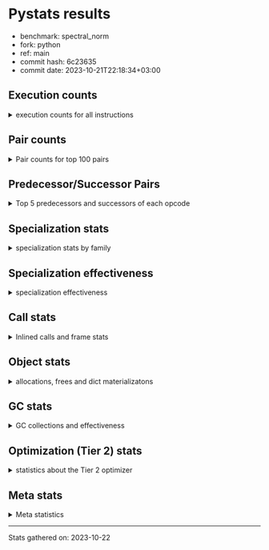 
# Pystats results

- benchmark: spectral_norm
- fork: python
- ref: main
- commit hash: 6c23635
- commit date: 2023-10-21T22:18:34+03:00

## Execution counts

<details>
<summary> execution counts for all instructions </summary>

|Name | Count | Self | Cumulative | Miss ratio | 
|---|---:|---:|---:|---:|
| BINARY_OP_ADD_INT | 202,800,000 | 17.1% | 17.1% |  |
| LOAD_CONST | 162,552,180 | 13.7% | 30.9% |  |
| LOAD_FAST | 122,636,760 | 10.4% | 41.2% |  |
| LOAD_FAST_LOAD_FAST | 122,007,600 | 10.3% | 51.6% |  |
| BINARY_OP | 82,380,340 | 7.0% | 58.5% |  |
| STORE_FAST | 40,892,040 | 3.5% | 62.0% |  |
| FOR_ITER | 40,889,860 | 3.5% | 65.4% |  |
| JUMP_BACKWARD | 40,880,460 | 3.5% | 68.9% |  |
| STORE_FAST_STORE_FAST | 40,879,860 | 3.5% | 72.4% |  |
| UNPACK_SEQUENCE_TWO_TUPLE | 40,879,800 | 3.5% | 75.8% |  |
| CALL_PY_EXACT_ARGS | 40,878,000 | 3.5% | 79.3% | 0.3% |
| RETURN_VALUE | 40,875,720 | 3.5% | 82.7% |  |
| RESUME_CHECK | 40,875,720 | 3.5% | 86.2% |  |
| BINARY_OP_ADD_FLOAT | 40,575,600 | 3.4% | 89.6% | 0.8% |
| LOAD_GLOBAL_MODULE | 40,566,220 | 3.4% | 93.0% |  |
| BINARY_OP_MULTIPLY_INT | 40,560,000 | 3.4% | 96.5% |  |
| BINARY_OP_MULTIPLY_FLOAT | 39,347,880 | 3.3% | 99.8% | 0.0% |
| LOAD_GLOBAL_BUILTIN | 319,380 | 0.0% | 99.8% |  |
| CALL_BUILTIN_CLASS | 316,920 | 0.0% | 99.8% |  |
| FOR_ITER_RANGE | 315,180 | 0.0% | 99.9% |  |
| GET_ITER | 314,580 | 0.0% | 99.9% |  |
| PUSH_NULL | 312,300 | 0.0% | 99.9% |  |
| STORE_FAST_LOAD_FAST | 312,000 | 0.0% | 99.9% |  |
| LIST_APPEND | 312,000 | 0.0% | 100.0% |  |
| BUILD_TUPLE | 312,000 | 0.0% | 100.0% |  |
| SWAP | 7,200 | 0.0% | 100.0% |  |
| BUILD_LIST | 2,520 | 0.0% | 100.0% |  |
| LOAD_FAST_AND_CLEAR | 2,400 | 0.0% | 100.0% |  |
| CALL_LEN | 2,400 | 0.0% | 100.0% |  |
| CALL | 360 | 0.0% | 100.0% |  |
| LOAD_DEREF | 180 | 0.0% | 100.0% |  |
| LOAD_GLOBAL | 160 | 0.0% | 100.0% |  |
| LOAD_ATTR_MODULE | 160 | 0.0% | 100.0% |  |
| CALL_FUNCTION_EX | 120 | 0.0% | 100.0% |  |
| LOAD_ATTR | 80 | 0.0% | 100.0% |  |
| POP_TOP | 60 | 0.0% | 100.0% |  |
| NOP | 60 | 0.0% | 100.0% |  |
| LOAD_FAST_CHECK | 60 | 0.0% | 100.0% |  |
| LIST_EXTEND | 60 | 0.0% | 100.0% |  |
| COPY_FREE_VARS | 60 | 0.0% | 100.0% |  |
| COPY | 60 | 0.0% | 100.0% |  |
| CALL_INTRINSIC_1 | 60 | 0.0% | 100.0% |  |
| BINARY_OP_SUBTRACT_FLOAT | 60 | 0.0% | 100.0% |  |


</details>

## Pair counts

<details>
<summary> Pair counts for top 100 pairs </summary>

|Pair | Count | Self | Cumulative | 
|---|---:|---:|---:|
| LOAD_FAST_LOAD_FAST BINARY_OP_ADD_INT | 81,120,000 | 6.9% | 6.9% |
| LOAD_CONST BINARY_OP_ADD_INT | 81,120,000 | 6.9% | 13.7% |
| BINARY_OP_ADD_INT LOAD_CONST | 81,120,000 | 6.9% | 20.6% |
| UNPACK_SEQUENCE_TWO_TUPLE STORE_FAST_STORE_FAST | 40,879,800 | 3.5% | 24.0% |
| CALL_PY_EXACT_ARGS RESUME_CHECK | 40,875,600 | 3.5% | 27.5% |
| BINARY_OP_ADD_FLOAT STORE_FAST | 40,569,720 | 3.4% | 30.9% |
| STORE_FAST JUMP_BACKWARD | 40,568,400 | 3.4% | 34.3% |
| JUMP_BACKWARD FOR_ITER | 40,567,800 | 3.4% | 37.8% |
| FOR_ITER UNPACK_SEQUENCE_TWO_TUPLE | 40,567,800 | 3.4% | 41.2% |
| STORE_FAST_STORE_FAST LOAD_FAST | 40,560,000 | 3.4% | 44.6% |
| RETURN_VALUE LOAD_FAST | 40,560,000 | 3.4% | 48.1% |
| RESUME_CHECK LOAD_CONST | 40,560,000 | 3.4% | 51.5% |
| LOAD_GLOBAL_MODULE LOAD_FAST_LOAD_FAST | 40,560,000 | 3.4% | 54.9% |
| LOAD_FAST_LOAD_FAST CALL_PY_EXACT_ARGS | 40,560,000 | 3.4% | 58.3% |
| LOAD_FAST LOAD_GLOBAL_MODULE | 40,560,000 | 3.4% | 61.8% |
| LOAD_FAST BINARY_OP_ADD_INT | 40,560,000 | 3.4% | 65.2% |
| LOAD_CONST LOAD_FAST_LOAD_FAST | 40,560,000 | 3.4% | 68.6% |
| LOAD_CONST BINARY_OP | 40,560,000 | 3.4% | 72.1% |
| BINARY_OP_MULTIPLY_INT LOAD_CONST | 40,560,000 | 3.4% | 75.5% |
| BINARY_OP_ADD_INT LOAD_FAST_LOAD_FAST | 40,560,000 | 3.4% | 78.9% |
| BINARY_OP_ADD_INT BINARY_OP_MULTIPLY_INT | 40,560,000 | 3.4% | 82.3% |
| BINARY_OP_ADD_INT BINARY_OP | 40,560,000 | 3.4% | 85.8% |
| BINARY_OP RETURN_VALUE | 40,560,000 | 3.4% | 89.2% |
| BINARY_OP LOAD_FAST | 40,560,000 | 3.4% | 92.6% |
| LOAD_FAST BINARY_OP_MULTIPLY_FLOAT | 39,347,820 | 3.3% | 96.0% |
| BINARY_OP_MULTIPLY_FLOAT BINARY_OP_ADD_FLOAT | 39,342,120 | 3.3% | 99.3% |
| BINARY_OP BINARY_OP_ADD_FLOAT | 1,233,480 | 0.1% | 99.4% |
| LOAD_FAST BINARY_OP | 1,227,800 | 0.1% | 99.5% |
| LOAD_GLOBAL_BUILTIN LOAD_FAST | 314,520 | 0.0% | 99.5% |
| CALL_BUILTIN_CLASS GET_ITER | 314,460 | 0.0% | 99.5% |
| LOAD_FAST CALL_BUILTIN_CLASS | 314,440 | 0.0% | 99.6% |
| JUMP_BACKWARD FOR_ITER_RANGE | 312,660 | 0.0% | 99.6% |
| GET_ITER FOR_ITER | 312,060 | 0.0% | 99.6% |
| STORE_FAST LOAD_GLOBAL_BUILTIN | 312,040 | 0.0% | 99.6% |
| STORE_FAST_STORE_FAST LOAD_CONST | 312,000 | 0.0% | 99.7% |
| STORE_FAST_LOAD_FAST PUSH_NULL | 312,000 | 0.0% | 99.7% |
| RETURN_VALUE LIST_APPEND | 312,000 | 0.0% | 99.7% |
| RESUME_CHECK LOAD_FAST | 312,000 | 0.0% | 99.8% |
| PUSH_NULL LOAD_FAST_LOAD_FAST | 312,000 | 0.0% | 99.8% |
| LOAD_FAST_LOAD_FAST BUILD_TUPLE | 312,000 | 0.0% | 99.8% |
| LOAD_FAST UNPACK_SEQUENCE_TWO_TUPLE | 312,000 | 0.0% | 99.8% |
| LOAD_FAST RETURN_VALUE | 312,000 | 0.0% | 99.9% |
| LOAD_CONST STORE_FAST | 312,000 | 0.0% | 99.9% |
| LIST_APPEND JUMP_BACKWARD | 312,000 | 0.0% | 99.9% |
| FOR_ITER_RANGE STORE_FAST_LOAD_FAST | 312,000 | 0.0% | 99.9% |
| FOR_ITER LOAD_FAST | 312,000 | 0.0% | 100.0% |
| BUILD_TUPLE CALL_PY_EXACT_ARGS | 312,000 | 0.0% | 100.0% |
| BINARY_OP BINARY_OP | 20,840 | 0.0% | 100.0% |
| LOAD_FAST_LOAD_FAST LOAD_FAST | 15,600 | 0.0% | 100.0% |
| FOR_ITER FOR_ITER | 10,000 | 0.0% | 100.0% |
| STORE_FAST_STORE_FAST LOAD_FAST_LOAD_FAST | 7,800 | 0.0% | 100.0% |
| STORE_FAST LOAD_FAST_LOAD_FAST | 7,800 | 0.0% | 100.0% |
| BINARY_OP STORE_FAST | 5,940 | 0.0% | 100.0% |
| BINARY_OP_ADD_FLOAT BINARY_OP | 5,880 | 0.0% | 100.0% |
| BINARY_OP_MULTIPLY_FLOAT BINARY_OP | 5,760 | 0.0% | 100.0% |
| LOAD_GLOBAL_BUILTIN LOAD_GLOBAL_BUILTIN | 4,800 | 0.0% | 100.0% |
| LOAD_GLOBAL_MODULE LOAD_GLOBAL_MODULE | 3,600 | 0.0% | 100.0% |
| RESUME_CHECK LOAD_GLOBAL_BUILTIN | 2,440 | 0.0% | 100.0% |
| SWAP STORE_FAST | 2,400 | 0.0% | 100.0% |
| SWAP FOR_ITER_RANGE | 2,400 | 0.0% | 100.0% |
| SWAP BUILD_LIST | 2,400 | 0.0% | 100.0% |
| STORE_FAST RETURN_VALUE | 2,400 | 0.0% | 100.0% |
| LOAD_GLOBAL_MODULE LOAD_FAST | 2,400 | 0.0% | 100.0% |
| LOAD_FAST_AND_CLEAR SWAP | 2,400 | 0.0% | 100.0% |
| LOAD_FAST CALL_PY_EXACT_ARGS | 2,400 | 0.0% | 100.0% |
| GET_ITER LOAD_FAST_AND_CLEAR | 2,400 | 0.0% | 100.0% |
| FOR_ITER_RANGE SWAP | 2,400 | 0.0% | 100.0% |
| CALL_PY_EXACT_ARGS CALL_PY_EXACT_ARGS | 2,400 | 0.0% | 100.0% |
| CALL_LEN CALL_BUILTIN_CLASS | 2,400 | 0.0% | 100.0% |
| CALL_BUILTIN_CLASS CALL_LEN | 2,400 | 0.0% | 100.0% |
| BUILD_LIST SWAP | 2,400 | 0.0% | 100.0% |
| RETURN_VALUE RETURN_VALUE | 1,260 | 0.0% | 100.0% |
| STORE_FAST LOAD_GLOBAL_MODULE | 1,240 | 0.0% | 100.0% |
| RETURN_VALUE STORE_FAST | 1,200 | 0.0% | 100.0% |
| RETURN_VALUE CALL_PY_EXACT_ARGS | 1,200 | 0.0% | 100.0% |
| RESUME_CHECK LOAD_GLOBAL_MODULE | 1,200 | 0.0% | 100.0% |
| FOR_ITER_RANGE STORE_FAST | 660 | 0.0% | 100.0% |
| PUSH_NULL CALL | 180 | 0.0% | 100.0% |
| LOAD_ATTR_MODULE PUSH_NULL | 160 | 0.0% | 100.0% |
| PUSH_NULL LOAD_FAST | 120 | 0.0% | 100.0% |
| LOAD_DEREF PUSH_NULL | 120 | 0.0% | 100.0% |
| GET_ITER FOR_ITER_RANGE | 120 | 0.0% | 100.0% |
| LOAD_GLOBAL_MODULE LOAD_ATTR_MODULE | 100 | 0.0% | 100.0% |
| LOAD_GLOBAL LOAD_GLOBAL_MODULE | 80 | 0.0% | 100.0% |
| CALL CALL | 80 | 0.0% | 100.0% |
| STORE_FAST LOAD_FAST | 60 | 0.0% | 100.0% |
| STORE_FAST LOAD_CONST | 60 | 0.0% | 100.0% |
| RESUME_CHECK LOAD_DEREF | 60 | 0.0% | 100.0% |
| POP_TOP NOP | 60 | 0.0% | 100.0% |
| NOP LOAD_DEREF | 60 | 0.0% | 100.0% |
| LOAD_GLOBAL_MODULE LOAD_ATTR | 60 | 0.0% | 100.0% |
| LOAD_GLOBAL_MODULE BINARY_OP | 60 | 0.0% | 100.0% |
| LOAD_GLOBAL_BUILTIN LOAD_CONST | 60 | 0.0% | 100.0% |
| LOAD_GLOBAL LOAD_GLOBAL_BUILTIN | 60 | 0.0% | 100.0% |
| LOAD_FAST_CHECK CALL | 60 | 0.0% | 100.0% |
| LOAD_FAST LOAD_FAST_CHECK | 60 | 0.0% | 100.0% |
| LOAD_FAST GET_ITER | 60 | 0.0% | 100.0% |
| LOAD_FAST CALL_FUNCTION_EX | 60 | 0.0% | 100.0% |
| LOAD_FAST BUILD_LIST | 60 | 0.0% | 100.0% |
| LOAD_DEREF LIST_EXTEND | 60 | 0.0% | 100.0% |


</details>

## Predecessor/Successor Pairs

<details>
<summary> Top 5 predecessors and successors of each opcode </summary>

### GET_ITER

<details>
<summary> Successors and predecessors for GET_ITER </summary>

|Predecessors | Count | Percentage | 
|---|---:|---:|
| CALL_BUILTIN_CLASS | 314,460 | 100.0% |
| LOAD_FAST | 60 | 0.0% |
| CALL | 60 | 0.0% |

|Successors | Count | Percentage | 
|---|---:|---:|
| FOR_ITER | 312,060 | 99.2% |
| LOAD_FAST_AND_CLEAR | 2,400 | 0.8% |
| FOR_ITER_RANGE | 120 | 0.0% |


</details>

### NOP

<details>
<summary> Successors and predecessors for NOP </summary>

|Predecessors | Count | Percentage | 
|---|---:|---:|
| POP_TOP | 60 | 100.0% |

|Successors | Count | Percentage | 
|---|---:|---:|
| LOAD_DEREF | 60 | 100.0% |


</details>

### POP_TOP

<details>
<summary> Successors and predecessors for POP_TOP </summary>

|Predecessors | Count | Percentage | 
|---|---:|---:|
| CALL | 60 | 100.0% |

|Successors | Count | Percentage | 
|---|---:|---:|
| NOP | 60 | 100.0% |


</details>

### PUSH_NULL

<details>
<summary> Successors and predecessors for PUSH_NULL </summary>

|Predecessors | Count | Percentage | 
|---|---:|---:|
| STORE_FAST_LOAD_FAST | 312,000 | 99.9% |
| LOAD_ATTR_MODULE | 160 | 0.1% |
| LOAD_DEREF | 120 | 0.0% |
| LOAD_ATTR | 20 | 0.0% |

|Successors | Count | Percentage | 
|---|---:|---:|
| LOAD_FAST_LOAD_FAST | 312,000 | 99.9% |
| CALL | 180 | 0.1% |
| LOAD_FAST | 120 | 0.0% |


</details>

### RETURN_VALUE

<details>
<summary> Successors and predecessors for RETURN_VALUE </summary>

|Predecessors | Count | Percentage | 
|---|---:|---:|
| BINARY_OP | 40,560,000 | 99.2% |
| LOAD_FAST | 312,000 | 0.8% |
| STORE_FAST | 2,400 | 0.0% |
| RETURN_VALUE | 1,260 | 0.0% |
| BINARY_OP_SUBTRACT_FLOAT | 60 | 0.0% |

|Successors | Count | Percentage | 
|---|---:|---:|
| LOAD_FAST | 40,560,000 | 99.2% |
| LIST_APPEND | 312,000 | 0.8% |
| RETURN_VALUE | 1,260 | 0.0% |
| STORE_FAST | 1,200 | 0.0% |
| CALL_PY_EXACT_ARGS | 1,200 | 0.0% |


</details>

### BINARY_OP

<details>
<summary> Successors and predecessors for BINARY_OP </summary>

|Predecessors | Count | Percentage | 
|---|---:|---:|
| LOAD_CONST | 40,560,000 | 49.2% |
| BINARY_OP_ADD_INT | 40,560,000 | 49.2% |
| LOAD_FAST | 1,227,800 | 1.5% |
| BINARY_OP | 20,840 | 0.0% |
| BINARY_OP_ADD_FLOAT | 5,880 | 0.0% |

|Successors | Count | Percentage | 
|---|---:|---:|
| RETURN_VALUE | 40,560,000 | 49.2% |
| LOAD_FAST | 40,560,000 | 49.2% |
| BINARY_OP_ADD_FLOAT | 1,233,480 | 1.5% |
| BINARY_OP | 20,840 | 0.0% |
| STORE_FAST | 5,940 | 0.0% |


</details>

### BUILD_LIST

<details>
<summary> Successors and predecessors for BUILD_LIST </summary>

|Predecessors | Count | Percentage | 
|---|---:|---:|
| SWAP | 2,400 | 95.2% |
| LOAD_FAST | 60 | 2.4% |
| LOAD_CONST | 60 | 2.4% |

|Successors | Count | Percentage | 
|---|---:|---:|
| SWAP | 2,400 | 95.2% |
| LOAD_DEREF | 60 | 2.4% |
| LOAD_GLOBAL_MODULE | 40 | 1.6% |
| LOAD_GLOBAL | 20 | 0.8% |


</details>

### BUILD_TUPLE

<details>
<summary> Successors and predecessors for BUILD_TUPLE </summary>

|Predecessors | Count | Percentage | 
|---|---:|---:|
| LOAD_FAST_LOAD_FAST | 312,000 | 100.0% |

|Successors | Count | Percentage | 
|---|---:|---:|
| CALL_PY_EXACT_ARGS | 312,000 | 100.0% |


</details>

### CALL

<details>
<summary> Successors and predecessors for CALL </summary>

|Predecessors | Count | Percentage | 
|---|---:|---:|
| PUSH_NULL | 180 | 50.0% |
| CALL | 80 | 22.2% |
| LOAD_FAST_CHECK | 60 | 16.7% |
| LOAD_FAST | 20 | 5.6% |
| LOAD_CONST | 20 | 5.6% |

|Successors | Count | Percentage | 
|---|---:|---:|
| CALL | 80 | 22.2% |
| STORE_FAST | 60 | 16.7% |
| POP_TOP | 60 | 16.7% |
| LOAD_FAST | 60 | 16.7% |
| GET_ITER | 60 | 16.7% |


</details>

### CALL_FUNCTION_EX

<details>
<summary> Successors and predecessors for CALL_FUNCTION_EX </summary>

|Predecessors | Count | Percentage | 
|---|---:|---:|
| LOAD_FAST | 60 | 50.0% |
| CALL_INTRINSIC_1 | 60 | 50.0% |

|Successors | Count | Percentage | 
|---|---:|---:|
| RESUME_CHECK | 60 | 50.0% |
| COPY_FREE_VARS | 60 | 50.0% |


</details>

### CALL_INTRINSIC_1

<details>
<summary> Successors and predecessors for CALL_INTRINSIC_1 </summary>

|Predecessors | Count | Percentage | 
|---|---:|---:|
| LIST_EXTEND | 60 | 100.0% |

|Successors | Count | Percentage | 
|---|---:|---:|
| CALL_FUNCTION_EX | 60 | 100.0% |


</details>

### COPY

<details>
<summary> Successors and predecessors for COPY </summary>

|Predecessors | Count | Percentage | 
|---|---:|---:|
| LOAD_CONST | 60 | 100.0% |

|Successors | Count | Percentage | 
|---|---:|---:|
| STORE_FAST_STORE_FAST | 60 | 100.0% |


</details>

### COPY_FREE_VARS

<details>
<summary> Successors and predecessors for COPY_FREE_VARS </summary>

|Predecessors | Count | Percentage | 
|---|---:|---:|
| CALL_FUNCTION_EX | 60 | 100.0% |

|Successors | Count | Percentage | 
|---|---:|---:|
| RESUME_CHECK | 60 | 100.0% |


</details>

### FOR_ITER

<details>
<summary> Successors and predecessors for FOR_ITER </summary>

|Predecessors | Count | Percentage | 
|---|---:|---:|
| JUMP_BACKWARD | 40,567,800 | 99.2% |
| GET_ITER | 312,060 | 0.8% |
| FOR_ITER | 10,000 | 0.0% |

|Successors | Count | Percentage | 
|---|---:|---:|
| UNPACK_SEQUENCE_TWO_TUPLE | 40,567,800 | 99.2% |
| LOAD_FAST | 312,000 | 0.8% |
| FOR_ITER | 10,000 | 0.0% |
| JUMP_BACKWARD | 60 | 0.0% |


</details>

### JUMP_BACKWARD

<details>
<summary> Successors and predecessors for JUMP_BACKWARD </summary>

|Predecessors | Count | Percentage | 
|---|---:|---:|
| STORE_FAST | 40,568,400 | 99.2% |
| LIST_APPEND | 312,000 | 0.8% |
| FOR_ITER | 60 | 0.0% |

|Successors | Count | Percentage | 
|---|---:|---:|
| FOR_ITER | 40,567,800 | 99.2% |
| FOR_ITER_RANGE | 312,660 | 0.8% |


</details>

### LIST_APPEND

<details>
<summary> Successors and predecessors for LIST_APPEND </summary>

|Predecessors | Count | Percentage | 
|---|---:|---:|
| RETURN_VALUE | 312,000 | 100.0% |

|Successors | Count | Percentage | 
|---|---:|---:|
| JUMP_BACKWARD | 312,000 | 100.0% |


</details>

### LIST_EXTEND

<details>
<summary> Successors and predecessors for LIST_EXTEND </summary>

|Predecessors | Count | Percentage | 
|---|---:|---:|
| LOAD_DEREF | 60 | 100.0% |

|Successors | Count | Percentage | 
|---|---:|---:|
| CALL_INTRINSIC_1 | 60 | 100.0% |


</details>

### LOAD_ATTR

<details>
<summary> Successors and predecessors for LOAD_ATTR </summary>

|Predecessors | Count | Percentage | 
|---|---:|---:|
| LOAD_GLOBAL_MODULE | 60 | 75.0% |
| LOAD_GLOBAL | 20 | 25.0% |

|Successors | Count | Percentage | 
|---|---:|---:|
| LOAD_ATTR_MODULE | 60 | 75.0% |
| PUSH_NULL | 20 | 25.0% |


</details>

### LOAD_CONST

<details>
<summary> Successors and predecessors for LOAD_CONST </summary>

|Predecessors | Count | Percentage | 
|---|---:|---:|
| BINARY_OP_ADD_INT | 81,120,000 | 49.9% |
| RESUME_CHECK | 40,560,000 | 25.0% |
| BINARY_OP_MULTIPLY_INT | 40,560,000 | 25.0% |
| STORE_FAST_STORE_FAST | 312,000 | 0.2% |
| STORE_FAST | 60 | 0.0% |

|Successors | Count | Percentage | 
|---|---:|---:|
| BINARY_OP_ADD_INT | 81,120,000 | 49.9% |
| LOAD_FAST_LOAD_FAST | 40,560,000 | 25.0% |
| BINARY_OP | 40,560,000 | 25.0% |
| STORE_FAST | 312,000 | 0.2% |
| COPY | 60 | 0.0% |


</details>

### LOAD_DEREF

<details>
<summary> Successors and predecessors for LOAD_DEREF </summary>

|Predecessors | Count | Percentage | 
|---|---:|---:|
| RESUME_CHECK | 60 | 33.3% |
| NOP | 60 | 33.3% |
| BUILD_LIST | 60 | 33.3% |

|Successors | Count | Percentage | 
|---|---:|---:|
| PUSH_NULL | 120 | 66.7% |
| LIST_EXTEND | 60 | 33.3% |


</details>

### LOAD_FAST

<details>
<summary> Successors and predecessors for LOAD_FAST </summary>

|Predecessors | Count | Percentage | 
|---|---:|---:|
| STORE_FAST_STORE_FAST | 40,560,000 | 33.1% |
| RETURN_VALUE | 40,560,000 | 33.1% |
| BINARY_OP | 40,560,000 | 33.1% |
| LOAD_GLOBAL_BUILTIN | 314,520 | 0.3% |
| RESUME_CHECK | 312,000 | 0.3% |

|Successors | Count | Percentage | 
|---|---:|---:|
| LOAD_GLOBAL_MODULE | 40,560,000 | 33.1% |
| BINARY_OP_ADD_INT | 40,560,000 | 33.1% |
| BINARY_OP_MULTIPLY_FLOAT | 39,347,820 | 32.1% |
| BINARY_OP | 1,227,800 | 1.0% |
| CALL_BUILTIN_CLASS | 314,440 | 0.3% |


</details>

### LOAD_FAST_AND_CLEAR

<details>
<summary> Successors and predecessors for LOAD_FAST_AND_CLEAR </summary>

|Predecessors | Count | Percentage | 
|---|---:|---:|
| GET_ITER | 2,400 | 100.0% |

|Successors | Count | Percentage | 
|---|---:|---:|
| SWAP | 2,400 | 100.0% |


</details>

### LOAD_FAST_CHECK

<details>
<summary> Successors and predecessors for LOAD_FAST_CHECK </summary>

|Predecessors | Count | Percentage | 
|---|---:|---:|
| LOAD_FAST | 60 | 100.0% |

|Successors | Count | Percentage | 
|---|---:|---:|
| CALL | 60 | 100.0% |


</details>

### LOAD_FAST_LOAD_FAST

<details>
<summary> Successors and predecessors for LOAD_FAST_LOAD_FAST </summary>

|Predecessors | Count | Percentage | 
|---|---:|---:|
| LOAD_GLOBAL_MODULE | 40,560,000 | 33.2% |
| LOAD_CONST | 40,560,000 | 33.2% |
| BINARY_OP_ADD_INT | 40,560,000 | 33.2% |
| PUSH_NULL | 312,000 | 0.3% |
| STORE_FAST_STORE_FAST | 7,800 | 0.0% |

|Successors | Count | Percentage | 
|---|---:|---:|
| BINARY_OP_ADD_INT | 81,120,000 | 66.5% |
| CALL_PY_EXACT_ARGS | 40,560,000 | 33.2% |
| BUILD_TUPLE | 312,000 | 0.3% |
| LOAD_FAST | 15,600 | 0.0% |


</details>

### LOAD_GLOBAL

<details>
<summary> Successors and predecessors for LOAD_GLOBAL </summary>

|Predecessors | Count | Percentage | 
|---|---:|---:|
| STORE_FAST | 40 | 25.0% |
| RETURN_VALUE | 40 | 25.0% |
| STORE_FAST_STORE_FAST | 20 | 12.5% |
| RESUME_CHECK | 20 | 12.5% |
| FOR_ITER_RANGE | 20 | 12.5% |

|Successors | Count | Percentage | 
|---|---:|---:|
| LOAD_GLOBAL_MODULE | 80 | 50.0% |
| LOAD_GLOBAL_BUILTIN | 60 | 37.5% |
| LOAD_ATTR | 20 | 12.5% |


</details>

### STORE_FAST

<details>
<summary> Successors and predecessors for STORE_FAST </summary>

|Predecessors | Count | Percentage | 
|---|---:|---:|
| BINARY_OP_ADD_FLOAT | 40,569,720 | 99.2% |
| LOAD_CONST | 312,000 | 0.8% |
| BINARY_OP | 5,940 | 0.0% |
| SWAP | 2,400 | 0.0% |
| RETURN_VALUE | 1,200 | 0.0% |

|Successors | Count | Percentage | 
|---|---:|---:|
| JUMP_BACKWARD | 40,568,400 | 99.2% |
| LOAD_GLOBAL_BUILTIN | 312,040 | 0.8% |
| LOAD_FAST_LOAD_FAST | 7,800 | 0.0% |
| RETURN_VALUE | 2,400 | 0.0% |
| LOAD_GLOBAL_MODULE | 1,240 | 0.0% |


</details>

### STORE_FAST_LOAD_FAST

<details>
<summary> Successors and predecessors for STORE_FAST_LOAD_FAST </summary>

|Predecessors | Count | Percentage | 
|---|---:|---:|
| FOR_ITER_RANGE | 312,000 | 100.0% |

|Successors | Count | Percentage | 
|---|---:|---:|
| PUSH_NULL | 312,000 | 100.0% |


</details>

### STORE_FAST_STORE_FAST

<details>
<summary> Successors and predecessors for STORE_FAST_STORE_FAST </summary>

|Predecessors | Count | Percentage | 
|---|---:|---:|
| UNPACK_SEQUENCE_TWO_TUPLE | 40,879,800 | 100.0% |
| COPY | 60 | 0.0% |

|Successors | Count | Percentage | 
|---|---:|---:|
| LOAD_FAST | 40,560,000 | 99.2% |
| LOAD_CONST | 312,000 | 0.8% |
| LOAD_FAST_LOAD_FAST | 7,800 | 0.0% |
| LOAD_GLOBAL_BUILTIN | 40 | 0.0% |
| LOAD_GLOBAL | 20 | 0.0% |


</details>

### SWAP

<details>
<summary> Successors and predecessors for SWAP </summary>

|Predecessors | Count | Percentage | 
|---|---:|---:|
| LOAD_FAST_AND_CLEAR | 2,400 | 33.3% |
| FOR_ITER_RANGE | 2,400 | 33.3% |
| BUILD_LIST | 2,400 | 33.3% |

|Successors | Count | Percentage | 
|---|---:|---:|
| STORE_FAST | 2,400 | 33.3% |
| FOR_ITER_RANGE | 2,400 | 33.3% |
| BUILD_LIST | 2,400 | 33.3% |


</details>

### BINARY_OP_ADD_FLOAT

<details>
<summary> Successors and predecessors for BINARY_OP_ADD_FLOAT </summary>

|Predecessors | Count | Percentage | 
|---|---:|---:|
| BINARY_OP_MULTIPLY_FLOAT | 39,342,120 | 97.0% |
| BINARY_OP | 1,233,480 | 3.0% |

|Successors | Count | Percentage | 
|---|---:|---:|
| STORE_FAST | 40,569,720 | 100.0% |
| BINARY_OP | 5,880 | 0.0% |


</details>

### BINARY_OP_ADD_INT

<details>
<summary> Successors and predecessors for BINARY_OP_ADD_INT </summary>

|Predecessors | Count | Percentage | 
|---|---:|---:|
| LOAD_FAST_LOAD_FAST | 81,120,000 | 40.0% |
| LOAD_CONST | 81,120,000 | 40.0% |
| LOAD_FAST | 40,560,000 | 20.0% |

|Successors | Count | Percentage | 
|---|---:|---:|
| LOAD_CONST | 81,120,000 | 40.0% |
| LOAD_FAST_LOAD_FAST | 40,560,000 | 20.0% |
| BINARY_OP_MULTIPLY_INT | 40,560,000 | 20.0% |
| BINARY_OP | 40,560,000 | 20.0% |


</details>

### BINARY_OP_MULTIPLY_FLOAT

<details>
<summary> Successors and predecessors for BINARY_OP_MULTIPLY_FLOAT </summary>

|Predecessors | Count | Percentage | 
|---|---:|---:|
| LOAD_FAST | 39,347,820 | 100.0% |
| BINARY_OP | 60 | 0.0% |

|Successors | Count | Percentage | 
|---|---:|---:|
| BINARY_OP_ADD_FLOAT | 39,342,120 | 100.0% |
| BINARY_OP | 5,760 | 0.0% |


</details>

### BINARY_OP_MULTIPLY_INT

<details>
<summary> Successors and predecessors for BINARY_OP_MULTIPLY_INT </summary>

|Predecessors | Count | Percentage | 
|---|---:|---:|
| BINARY_OP_ADD_INT | 40,560,000 | 100.0% |

|Successors | Count | Percentage | 
|---|---:|---:|
| LOAD_CONST | 40,560,000 | 100.0% |


</details>

### BINARY_OP_SUBTRACT_FLOAT

<details>
<summary> Successors and predecessors for BINARY_OP_SUBTRACT_FLOAT </summary>

|Predecessors | Count | Percentage | 
|---|---:|---:|
| LOAD_FAST | 40 | 66.7% |
| BINARY_OP | 20 | 33.3% |

|Successors | Count | Percentage | 
|---|---:|---:|
| RETURN_VALUE | 60 | 100.0% |


</details>

### CALL_BUILTIN_CLASS

<details>
<summary> Successors and predecessors for CALL_BUILTIN_CLASS </summary>

|Predecessors | Count | Percentage | 
|---|---:|---:|
| LOAD_FAST | 314,440 | 99.2% |
| CALL_LEN | 2,400 | 0.8% |
| LOAD_CONST | 40 | 0.0% |
| CALL | 40 | 0.0% |

|Successors | Count | Percentage | 
|---|---:|---:|
| GET_ITER | 314,460 | 99.2% |
| CALL_LEN | 2,400 | 0.8% |
| STORE_FAST | 60 | 0.0% |


</details>

### CALL_LEN

<details>
<summary> Successors and predecessors for CALL_LEN </summary>

|Predecessors | Count | Percentage | 
|---|---:|---:|
| CALL_BUILTIN_CLASS | 2,400 | 100.0% |

|Successors | Count | Percentage | 
|---|---:|---:|
| CALL_BUILTIN_CLASS | 2,400 | 100.0% |


</details>

### CALL_PY_EXACT_ARGS

<details>
<summary> Successors and predecessors for CALL_PY_EXACT_ARGS </summary>

|Predecessors | Count | Percentage | 
|---|---:|---:|
| LOAD_FAST_LOAD_FAST | 40,560,000 | 99.2% |
| BUILD_TUPLE | 312,000 | 0.8% |
| LOAD_FAST | 2,400 | 0.0% |
| CALL_PY_EXACT_ARGS | 2,400 | 0.0% |
| RETURN_VALUE | 1,200 | 0.0% |

|Successors | Count | Percentage | 
|---|---:|---:|
| RESUME_CHECK | 40,875,600 | 100.0% |
| CALL_PY_EXACT_ARGS | 2,400 | 0.0% |


</details>

### FOR_ITER_RANGE

<details>
<summary> Successors and predecessors for FOR_ITER_RANGE </summary>

|Predecessors | Count | Percentage | 
|---|---:|---:|
| JUMP_BACKWARD | 312,660 | 99.2% |
| SWAP | 2,400 | 0.8% |
| GET_ITER | 120 | 0.0% |

|Successors | Count | Percentage | 
|---|---:|---:|
| STORE_FAST_LOAD_FAST | 312,000 | 99.0% |
| SWAP | 2,400 | 0.8% |
| STORE_FAST | 660 | 0.2% |
| LOAD_CONST | 60 | 0.0% |
| LOAD_GLOBAL_MODULE | 40 | 0.0% |


</details>

### LOAD_ATTR_MODULE

<details>
<summary> Successors and predecessors for LOAD_ATTR_MODULE </summary>

|Predecessors | Count | Percentage | 
|---|---:|---:|
| LOAD_GLOBAL_MODULE | 100 | 62.5% |
| LOAD_ATTR | 60 | 37.5% |

|Successors | Count | Percentage | 
|---|---:|---:|
| PUSH_NULL | 160 | 100.0% |


</details>

### LOAD_GLOBAL_BUILTIN

<details>
<summary> Successors and predecessors for LOAD_GLOBAL_BUILTIN </summary>

|Predecessors | Count | Percentage | 
|---|---:|---:|
| STORE_FAST | 312,040 | 97.7% |
| LOAD_GLOBAL_BUILTIN | 4,800 | 1.5% |
| RESUME_CHECK | 2,440 | 0.8% |
| LOAD_GLOBAL | 60 | 0.0% |
| STORE_FAST_STORE_FAST | 40 | 0.0% |

|Successors | Count | Percentage | 
|---|---:|---:|
| LOAD_FAST | 314,520 | 98.5% |
| LOAD_GLOBAL_BUILTIN | 4,800 | 1.5% |
| LOAD_CONST | 60 | 0.0% |


</details>

### LOAD_GLOBAL_MODULE

<details>
<summary> Successors and predecessors for LOAD_GLOBAL_MODULE </summary>

|Predecessors | Count | Percentage | 
|---|---:|---:|
| LOAD_FAST | 40,560,000 | 100.0% |
| LOAD_GLOBAL_MODULE | 3,600 | 0.0% |
| STORE_FAST | 1,240 | 0.0% |
| RESUME_CHECK | 1,200 | 0.0% |
| LOAD_GLOBAL | 80 | 0.0% |

|Successors | Count | Percentage | 
|---|---:|---:|
| LOAD_FAST_LOAD_FAST | 40,560,000 | 100.0% |
| LOAD_GLOBAL_MODULE | 3,600 | 0.0% |
| LOAD_FAST | 2,400 | 0.0% |
| LOAD_ATTR_MODULE | 100 | 0.0% |
| LOAD_ATTR | 60 | 0.0% |


</details>

### RESUME_CHECK

<details>
<summary> Successors and predecessors for RESUME_CHECK </summary>

|Predecessors | Count | Percentage | 
|---|---:|---:|
| CALL_PY_EXACT_ARGS | 40,875,600 | 100.0% |
| COPY_FREE_VARS | 60 | 0.0% |
| CALL_FUNCTION_EX | 60 | 0.0% |

|Successors | Count | Percentage | 
|---|---:|---:|
| LOAD_CONST | 40,560,000 | 99.2% |
| LOAD_FAST | 312,000 | 0.8% |
| LOAD_GLOBAL_BUILTIN | 2,440 | 0.0% |
| LOAD_GLOBAL_MODULE | 1,200 | 0.0% |
| LOAD_DEREF | 60 | 0.0% |


</details>

### UNPACK_SEQUENCE_TWO_TUPLE

<details>
<summary> Successors and predecessors for UNPACK_SEQUENCE_TWO_TUPLE </summary>

|Predecessors | Count | Percentage | 
|---|---:|---:|
| FOR_ITER | 40,567,800 | 99.2% |
| LOAD_FAST | 312,000 | 0.8% |

|Successors | Count | Percentage | 
|---|---:|---:|
| STORE_FAST_STORE_FAST | 40,879,800 | 100.0% |


</details>


</details>

## Specialization stats

<details>
<summary> specialization stats by family </summary>

### BINARY_OP

<details>
<summary> specialization stats for BINARY_OP family </summary>

|Kind | Count | Ratio | 
|---|---|---|
| specialization.deferred |     82353720 | 20.3% |
| specialization.deopt |         5940 | 0.0% |
|          hit |    322968240 | 79.6% |
|         miss |       315300 | 0.1% |

#### Specialization attempts

| | Count | Ratio | 
|---|---:|---:|
| Success | 5,960 | 18.3% |
| Failure | 26,600 | 81.7% |

|Failure kind | Count | Ratio | 
|---|---:|---:|
| true divide different types | 9,900 | 37.2% |
| floor divide | 9,900 | 37.2% |
| add different types | 5,880 | 22.1% |
| multiply different types | 920 | 3.5% |


</details>

### CALL

<details>
<summary> specialization stats for CALL family </summary>

|Kind | Count | Ratio | 
|---|---|---|
| specialization.deferred |          240 | 0.0% |
| specialization.deopt |         2400 | 0.0% |
|          hit |     41070120 | 99.7% |
|         miss |       127200 | 0.3% |

#### Specialization attempts

| | Count | Ratio | 
|---|---:|---:|
| Success | 2,440 | 96.8% |
| Failure | 80 | 3.2% |

|Failure kind | Count | Ratio | 
|---|---:|---:|
| cfunc noargs | 60 | 75.0% |
| class no vectorcall | 20 | 25.0% |


</details>

### FOR_ITER

<details>
<summary> specialization stats for FOR_ITER family </summary>

|Kind | Count | Ratio | 
|---|---|---|
| specialization.deferred |     40879860 | 99.2% |
|          hit |       315180 | 0.8% |

#### Specialization attempts

| | Count | Ratio | 
|---|---:|---:|
| Success | 0 | 0.0% |
| Failure | 10,000 | 100.0% |

|Failure kind | Count | Ratio | 
|---|---:|---:|
| enumerate | 9,960 | 99.6% |
| zip | 40 | 0.4% |


</details>

### JUMP_BACKWARD

<details>
<summary> specialization stats for JUMP_BACKWARD family </summary>

|Kind | Count | Ratio | 
|---|---|---|


</details>

### LOAD_ATTR

<details>
<summary> specialization stats for LOAD_ATTR family </summary>

|Kind | Count | Ratio | 
|---|---|---|
| specialization.deferred |           20 | 8.3% |
|          hit |          160 | 66.7% |

#### Specialization attempts

| | Count | Ratio | 
|---|---:|---:|
| Success | 60 | 100.0% |
| Failure | 0 | 0.0% |

|Failure kind | Count | Ratio | 
|---|---:|---:|


</details>

### LOAD_GLOBAL

<details>
<summary> specialization stats for LOAD_GLOBAL family </summary>

|Kind | Count | Ratio | 
|---|---|---|
| specialization.deferred |           20 | 0.0% |
|          hit |     40885600 | 100.0% |

#### Specialization attempts

| | Count | Ratio | 
|---|---:|---:|
| Success | 140 | 100.0% |
| Failure | 0 | 0.0% |

|Failure kind | Count | Ratio | 
|---|---:|---:|


</details>

### UNPACK_SEQUENCE

<details>
<summary> specialization stats for UNPACK_SEQUENCE family </summary>

|Kind | Count | Ratio | 
|---|---|---|
|          hit |     40879800 | 100.0% |


</details>


</details>

## Specialization effectiveness

<details>
<summary> specialization effectiveness </summary>

|Instructions | Count | Ratio | 
|---|---:|---:|
| Basic | 531,419,880 | 44.9% |
| Not specialized | 164,593,760 | 13.9% |
| Specialized | 486,994,820 | 41.2% |

### Deferred by instruction

<details>
<summary> deferred by instruction </summary>

|Name | Count | Ratio | 
|---|---:|---:|
| BINARY_OP | 82,353,720 | 66.8% |
| FOR_ITER | 40,879,860 | 33.2% |
| CALL | 240 | 0.0% |
| LOAD_GLOBAL | 20 | 0.0% |
| LOAD_ATTR | 20 | 0.0% |
| UNPACK_SEQUENCE_TWO_TUPLE | 0 | 0.0% |
| UNPACK_SEQUENCE | 0 | 0.0% |
| TO_BOOL | 0 | 0.0% |
| SWAP | 0 | 0.0% |
| STORE_SUBSCR | 0 | 0.0% |


</details>

### Misses by instruction

<details>
<summary> misses by instruction </summary>

|Name | Count | Ratio | 
|---|---:|---:|
| BINARY_OP_ADD_FLOAT | 312,120 | 70.5% |
| CALL_PY_EXACT_ARGS | 127,200 | 28.7% |
| BINARY_OP_MULTIPLY_FLOAT | 3,180 | 0.7% |
| UNPACK_SEQUENCE_TWO_TUPLE | 0 | 0.0% |
| SWAP | 0 | 0.0% |
| STORE_FAST_STORE_FAST | 0 | 0.0% |
| STORE_FAST_LOAD_FAST | 0 | 0.0% |
| STORE_FAST | 0 | 0.0% |
| RETURN_VALUE | 0 | 0.0% |
| RESUME_CHECK | 0 | 0.0% |


</details>


</details>

## Call stats

<details>
<summary> Inlined calls and frame stats </summary>

| | Count | Ratio | 
|---|---:|---:|
| Calls to PyEval_EvalDefault | 0 | 0.0% |
| Calls to Python functions inlined | 40,875,720 | 100.0% |
| Calls via PyEval_EvalFrame (total) | 0 | 0.0% |
| Calls via PyEval_EvalFrame (vector) | 0 | 0.0% |
| Calls via PyEval_EvalFrame (generator) | 0 | 0.0% |
| Calls via PyEval_EvalFrame (legacy) | 0 | 0.0% |
| Calls via PyEval_EvalFrame (function vectorcall) | 0 | 0.0% |
| Calls via PyEval_EvalFrame (build class) | 0 | 0.0% |
| Calls via PyEval_EvalFrame (slot) | 0 | 0.0% |
| Calls via PyEval_EvalFrame (function ex) | 120 | 0.0% |
| Calls via PyEval_EvalFrame (api) | 0 | 0.0% |
| Calls via PyEval_EvalFrame (method) | 0 | 0.0% |
| Frames pushed | 40,875,720 | 100.0% |
| Frame objects created | 0 | 0.0% |


</details>

## Object stats

<details>
<summary> allocations, frees and dict materializatons </summary>

| | Count | Ratio | 
|---|---:|---:|
| Allocations from freelist | 42,552,260 | 20.9% |
| Frees to freelist | 42,552,820 |  |
| Allocations | 160,876,300 | 79.1% |
| Allocations to 512 bytes | 160,873,840 | 79.1% |
| Allocations to 4 kbytes | 2,460 | 0.0% |
| Allocations over 4 kbytes | 0 | 0.0% |
| Frees | 160,878,080 |  |
| New values | 0 |  |
| Interpreter increfs | 243,284,140 | 75.0% |
| Interpreter decrefs | 486,341,640 | 92.2% |
| Increfs | 81,060,400 | 25.0% |
| Decrefs | 41,428,820 | 7.8% |
| Materialize dict (on request) | 0 |  |
| Materialize dict (new key) | 0 |  |
| Materialize dict (too big) | 0 |  |
| Materialize dict (str subclass) | 0 |  |
| Dematerialize dict | 0 |  |
| Method cache hits | 13 |  |
| Method cache misses | 7 |  |
| Method cache collisions | 7 |  |
| Method cache dunder hits | 0 |  |
| Method cache dunder misses | 0 |  |


</details>

## GC stats

<details>
<summary> GC collections and effectiveness </summary>

|Generation | Collections | Objects collected | Object visits | 
|---:|---:|---:|---:|
| 0 | 0 | 0 | 0 |
| 1 | 0 | 0 | 0 |
| 2 | 0 | 0 | 0 |


</details>

## Optimization (Tier 2) stats

<details>
<summary> statistics about the Tier 2 optimizer </summary>

### Overall stats

<details>
<summary> overall stats </summary>

| | Count | Ratio | 
|---|---:|---:|
| Optimization attempts | 0 |  |
| Traces created | 0 |  |
| Traces executed | 0 |  |
| Uops executed | 0 | 0 |
| Trace stack overflow | 0 |  |
| Trace stack underflow | 0 |  |
| Trace too long | 0 |  |
| Trace too short | 0 |  |
| Inner loop found | 0 |  |
| Recursive call | 0 |  |


</details>

**Trace length histogram**

|Range | Count | Ratio | 
|---|---:|---:|
| <= 1 | 0 |  |

**Optimized trace length histogram**

|Range | Count | Ratio | 
|---|---:|---:|
| <= 1 | 0 |  |

**Trace run length histogram**

|Range | Count | Ratio | 
|---|---:|---:|
| <= 1 | 0 |  |

### Uop stats

<details>
<summary> uop stats </summary>

|Uop | Count | Self | Cumulative | 
|---|---:|---:|---:|


</details>

### Unsupported opcodes

<details>
<summary> unsupported opcodes </summary>

|Opcode | Count | 
|---|---|


</details>


</details>

## Meta stats

<details>
<summary> Meta statistics </summary>

| | Count | 
|---|---:|
| Number of data files | 20 |


</details>

---
Stats gathered on: 2023-10-22
